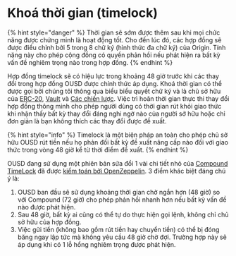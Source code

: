 # Khoá thời gian (timelock)

{% hint style="danger" %}
Thời gian sẽ sớm được thêm sau khi mọi chức năng được chứng minh là hoạt động tốt. Cho đến lúc đó, các hợp đồng sẽ được điều chỉnh bởi 5 trong 8 chữ ký (hình thức đa chữ ký) của Origin. Tính năng này cho phép cộng đồng có quyền phản hồi nếu phát hiện ra bất kỳ vấn đề nghiêm trọng nào trong hợp đồng.
{% endhint %}

Hợp đồng timelock sẽ có hiệu lực trong khoảng 48 giờ trước khi các thay đổi trong hợp đồng OUSD được chính thức áp dụng. Khoá thời gian có thể được gọi bởi chúng tôi thông qua biểu biểu quyết chữ ký và là chủ sở hữu của [ERC-20](erc-20.md), [Vault](vault.md) và [Các chiến lược](strategies.md). Việc trì hoãn thời gian thực thi thay đổi hợp đồng thông minh cho phép người dùng có thời gian rút khỏi giao thức khi nhận thấy bất kỳ thay đổi đáng nghi ngờ nào của người sở hữu hoặc chỉ đơn giản là bạn không thích các thay đổi được đề xuất.

{% hint style="info" %}
Timelock là một biện pháp an toàn cho phép chủ sở hữu OUSD rút tiền nếu họ phản đối bất kỳ đề xuất nâng cấp nào đối với giao thức trong vòng 48 giờ kể từ thời điểm đề xuất.
{% endhint %}

OUSD đang sử dụng một phiên bản sửa đổi 1 vài chi tiết nhỏ của [Compound TimeLock](https://compound.finance/docs/governance) đã được [kiểm toán bởi OpenZeppelin](https://blog.openzeppelin.com/compound-finance-patch-audit/). 3 điểm khác biệt đáng chú ý là:

1. OUSD ban đầu sẽ sử dụng khoảng thời gian chờ ngắn hơn (48 giờ) so với Compound (72 giờ) cho phép phản hồi nhanh hơn nếu bất kỳ vấn đề nào được phát hiện.
2. Sau 48 giờ, bất kỳ ai cũng có thể tự do thực hiện gọi lệnh, không chỉ chủ sở hữu của hợp đồng.
3. Việc gửi tiền (không bao gồm rút tiền hay chuyển tiền) có thể bị đóng băng ngay lập tức mà không yêu cầu 48 giờ chờ đợi. Trường hợp này sẽ áp dụng khi có 1 lỗ hổng nghiêm trọng được phát hiện.





